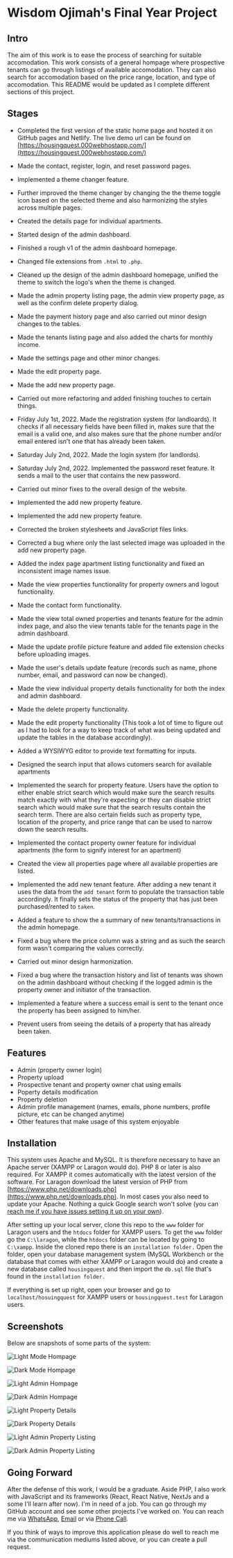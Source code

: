 # Wisdom Ojimah's Final Year Project

## Intro

The aim of this work is to ease the process of searching for suitable accomodation. This work consists of a general hompage where prospective tenants can go through listings of available accomodation. They can also search for accomodation based on the price range, location, and type of accomodation. This README would be updated as I complete different sections of this project.

## Stages

- Completed the first version of the static home page and hosted it on GitHub pages and Netlify. The live demo url can be found on [https://housingquest.000webhostapp.com/](https://housingquest.000webhostapp.com/)

- Made the contact, register, login, and reset password pages.

- Implemented a theme changer feature.

- Further improved the theme changer by changing the the theme toggle icon based on the selected theme and also harmonizing the styles across multiple pages.

- Created the details page for individual apartments.

- Started design of the admin dashboard.

- Finished a rough v1 of the admin dashboard homepage.

- Changed file extensions from ```.html``` to ```.php```.

- Cleaned up the design of the admin dashboard homepage, unified the theme to switch the logo's when the theme is changed.

- Made the admin property listing page, the admin view property page, as well as the confirm delete property dialog.

- Made the payment history page and also carried out minor design changes to the tables.

- Made the tenants listing page and also added the charts for monthly income.

- Made the settings page and other minor changes.

- Made the edit property page.

- Made the add new property page.

- Carried out more refactoring and added finishing touches to certain things.

- Friday July 1st, 2022. Made the registration system (for landloards). It checks if all necessary fields have been filled in, makes sure that the email is a valid one, and also makes sure that the phone number and/or email entered isn't one that has already been taken.

- Saturday July 2nd, 2022. Made the login system (for landlords).

- Saturday July 2nd, 2022. Implemented the password reset feature. It sends a mail to the user that contains the new password.

- Carried out minor fixes to the overall design of the website.

- Implemented the add new property feature.

- Implemented the add new property feature.

- Corrected the broken stylesheets and JavaScript files links.

- Corrected a bug where only the last selected image was uploaded in the add new property page.

- Added the index page apartment listing functionality and fixed an inconsistent image names issue.

- Made the view properties functionality for property owners and logout functionality.

- Made the contact form functionality.

- Made the view total owned properties and tenants feature for the admin index page, and also the view tenants table for the tenants page in the admin dashboard.

- Made the update profile picture feature and added file extension checks before uploading images.

- Made the user's details update feature (records such as name, phone number, email, and password can now be changed).

- Made the view individual property details functionality for both the index and admin dashboard.

- Made the delete property functionality.

- Made the edit property functionality (This took a lot of time to figure out as I had to look for a way to keep track of what was being updated and update the tables in the database accordingly).

- Added a WYSIWYG editor to provide text formatting for inputs.

- Designed the search input that allows cutomers search for available apartments

- Implemented the search for property feature. Users have the option to either enable strict search which would make sure the search results match exactly with what they're expecting or they can disable strict search which would make sure that the search results contain the search term. There are also certain fields such as property type, location of the property, and price range that can be used to narrow down the search results.

- Implemented the contact property owner feature for individual apartments (the form to signify interest for an apartment)

- Created the view all properties page where all available properties are listed.

- Implemented the add new tenant feature. After adding a new tenant it uses the data from the `add tenant` form to populate the transaction table accordingly. It finally sets the status of the property that has just been purchased/rented to `taken`.

- Added a feature to show the a summary of new tenants/transactions in the admin homepage.

- Fixed a bug where the price column was a string and as such the search form wasn't comparing the values correctly.

- Carried out minor design harmonization.

- Fixed a bug where the transaction history and list of tenants was shown on the admin dashboard without checking if the logged admin is the property owner and initiator of the transaction.

- Implemented a feature where a success email is sent to the tenant once the property has been assigned to him/her.

- Prevent users from seeing the details of a property that has already been taken.

## Features

- Admin (property owner login)
- Property upload
- Prospective tenant and property owner chat using emails
- Poperty details modification
- Property deletion
- Admin profile management (names, emails, phone numbers, profile picture, etc can be changed anytime)
- Other features that make usage of this system enjoyable

## Installation

This system uses Apache and MySQL. It is therefore necessary to have an Apache server (XAMPP or Laragon would do). PHP 8 or later is also required. For XAMPP it comes automatically with the latest version of the software. For Laragon download the latest version of PHP from [https://www.php.net/downloads.php](https://www.php.net/downloads.php). In most cases you also need to update your Apache. Nothing a quick Google search won't solve (you can [reach me if you have issues setting it up on your own](https://w.me/+2348105008304)).

After setting up your local server, clone this repo to the `www` folder for Laragon users and the `htdocs` folder for XAMPP users. To get the `www` folder go the `C:\laragon`, while the `htdocs` folder can be located by going to `C:\xampp`. Inside the cloned repo there is an `installation folder.` Open the folder, open your database management system (MySQL Workbench or the database that comes with either XAMPP or Laragon would do) and create a new database called `housingquest` and then import the `db.sql` file that's found in the `installation folder.`

If everything is set up right, open your browser and go to `localhost/hosuingquest` for XAMPP users or `housingquest.test` for Laragon users.

## Screenshots

Below are snapshots of some parts of the system:

![Light Mode Hompage](./installation/light-homepage.png)

![Dark Mode Hompage](./installation/dark-homepage.png)

![Light Admin Hompage](./installation/light-admin.png)

![Dark Admin Hompage](./installation/dark-admin.png)

![Light Property Details](./installation/light-property-details.png)

![Dark Property Details](./installation/dark-property-details.png)

![Light Admin Property Listing](./installation/light-admin-property-listing.png)

![Dark Admin Property Listing](./installation/dark-admin-property-listing.png)

## Going Forward

After the defense of this work, I would be a graduate. Aside PHP, I also work with JavaScript and its frameworks (React, React Native, NextJs and a some I'll learn after now). I'm in need of a job. You can go through my GitHub account and see some other projects I've worked on. You can reach me via [WhatsApp](https://w.me/+2348105008304), [Email](https://mailto:vindicatedwisdom@gmail.com) or via [Phone Call](https://tel:+2348105008304).

If you think of ways to improve this application please do well to reach me via the communication mediums listed above, or you can create a pull request.
